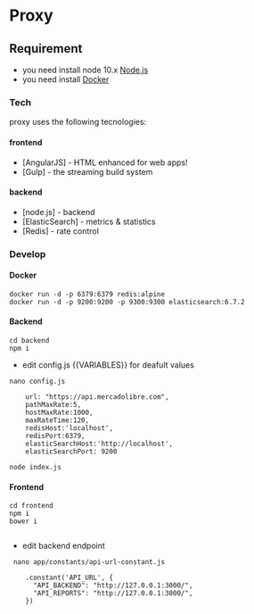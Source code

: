 # Proxy


## Requirement

 - you need install node 10.x [Node.js](https://nodejs.org/) 
 - you need install [Docker](https://docs.docker.com/install/)


### Tech

proxy uses the following tecnologies:

#### frontend

* [AngularJS] - HTML enhanced for web apps!
* [Gulp] - the streaming build system

#### backend

* [node.js] - backend
* [ElasticSearch] - metrics & statistics
* [Redis] -  rate control


### Develop


#### Docker
```
docker run -d -p 6379:6379 redis:alpine
docker run -d -p 9200:9200 -p 9300:9300 elasticsearch:6.7.2

```

#### Backend
```
cd backend
npm i 

```
- edit config.js  {{VARIABLES}} for deafult values
```
nano config.js 
```
```
    url: "https://api.mercadolibre.com",
    pathMaxRate:5,
    hostMaxRate:1000,
    maxRateTime:120,
    redisHost:'localhost',
    redisPort:6379,
    elasticSearchHost:'http://localhost',
    elasticSearchPort: 9200
```

```
node index.js
```

#### Frontend
```
cd frontend
npm i 
bower i


```
- edit backend endpoint  
```
 nano app/constants/api-url-constant.js 

```
```
    .constant('API_URL', {
      "API_BACKEND": "http://127.0.0.1:3000/",
      "API_REPORTS": "http://127.0.0.1:3000/",
    }) 


```


